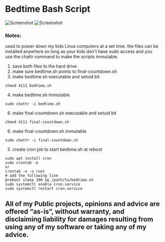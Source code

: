 # Bedtime Bash Script
![Screenshot](https://img.shields.io/badge/Language-Bash-blue)
![Screenshot](https://img.shields.io/badge/Platform-Linux-brightgreen)

### Notes:
used to power down my kids Linux computers at a set time. the files can be installed anywhere so long as your kids don't have sudo access and you use the chattr command to make the scripts immutable. 

1. save both files to the hard drive
2. make sure bedtime.sh points to final-countdown.sh
3. make bedtime.sh executable and setuid bit 

```
chmod 4111 bedtime.sh
```

4. make bedtime.sh immutable

```
sudo chattr -i bedtime.sh
```

6. make final-countdown.sh executable and setuid bit 

```
chmod 4111 final-countdown.sh
```

6. make final-countdown.sh immutable

```
sudo chattr -i final-countdown.ch
```

5. create cron job to start bedtime.sh at reboot
```
sudo apt install cron
sudo crontab -e 
or 
crontab -e -u root
# add the following line
@reboot sleep 300 && /path/to/bedtime.sh 
sudo systemctl enable cron.service
sudo systemctl restart cron.service
```

## All of my Public projects, opinions and advice are offered “as-is”, without warranty, and disclaiming liability for damages resulting from using any of my software or taking any of my advice.



